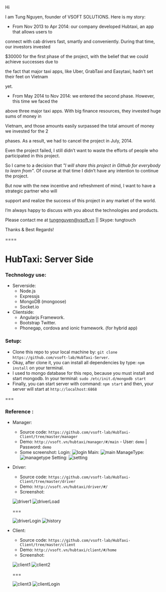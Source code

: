 Hi

I am Tung Nguyen, founder of VSOFT SOLUTIONS. Here is my story:

- From Nov 2013 to Apr 2014: our company developed Hubtaxi, an app that allows users to 

connect with cab drivers fast, smartly and conveniently. During that time, our investors invested 

$30000 for the first phase of the project, with the belief that we could achieve successes due to 

the fact that major taxi apps, like Uber, GrabTaxi and Easytaxi, hadn’t set their feet on Vietnam 

yet.

- From May 2014 to Nov 2014: we entered the second phase. However, this time we faced the 

above three major taxi apps. With big finance resources, they invested huge sums of money in 

Vietnam, and those amounts easily surpassed the total amount of money we invested for the 2 

phases. As a result, we had to cancel the project in July, 2014.

Even the project failed, I still didn’t want to waste the efforts of people who participated in this project. 

So I came to a decision that *"I will share this project in Github for everybody to learn from"*.  Of course at 
that time I didn’t have any intention to continue the project.

But now with the new incentive and refreshment of mind, I want to have a strategic partner who will 

support and realize the success of this project in any market of the world.

I’m always happy to discuss with you about the technologies and products.

Please contact me at tungnguyen@vsoft.vn || Skype: tungtouch

Thanks & Best Regards!

====


HubTaxi: Server Side
===

### Technology use:
- Serverside:
  - Node.js 
  - Expressjs
  - MongoDB (mongoose)
  - Socket.io
- Clientside:
  - Angularjs Framework.
  - Bootstrap Twitter.
  - Phonegap, cordova and ionic framework. (for hybrid app)

### Setup:
- Clone this repo to your local machine by: `git clone https://github.com/vsoft-lab/HubTaxi-Server`.
- Okay, after clone it, you can install all dependencies by type: `npm install` on your terminal.
- I used to mongo database for this repo, because you must install and start mongodb. In your terminal: `sudo /etc/init.d/mongodb start`
- Finally, you can start server with command: `npm start` and then, your server will start at `http://localhost:6868`

===
### Reference :
- Manager:
  - Source code: `https://github.com/vsoft-lab/HubTaxi-Client/tree/master/manager`
  - Demo: `http://vsoft.vn/hubtaxi/manager/#/main` - User: `demo` | Password: `demo`
  - Some screenshot:
  Login:
  ![login](https://github.com/vsoft-lab/HubTaxi-Server/blob/master/screenshot/login.png)
  Main:
  ![main](https://github.com/vsoft-lab/HubTaxi-Server/blob/master/screenshot/main.png)
  ManageType:
  ![managetype](https://github.com/vsoft-lab/HubTaxi-Server/blob/master/screenshot/managerCartype.png)
  Setting:
  ![setting](https://github.com/vsoft-lab/HubTaxi-Server/blob/master/screenshot/setting.png)

- Driver: 
  - Source code: `https://github.com/vsoft-lab/HubTaxi-Client/tree/master/driver`
  - Demo: `http://vsoft.vn/hubtaxi/driver/#/`
  - Screenshot:

  ![driver1](https://github.com/vsoft-lab/HubTaxi-Server/blob/master/screenshot/driver1.png)
  ![driverLoad](https://github.com/vsoft-lab/HubTaxi-Server/blob/master/screenshot/driverLoad.png)
  
  ===
  
  ![driverLogin](https://github.com/vsoft-lab/HubTaxi-Server/blob/master/screenshot/driverLogin.png)
  ![history](https://github.com/vsoft-lab/HubTaxi-Server/blob/master/screenshot/histories.png)
  
- Client: 
  - Source code: `https://github.com/vsoft-lab/HubTaxi-Client/tree/master/client`
  - Demo: `http://vsoft.vn/hubtaxi/client/#/home`
  - Screenshot:

  ![client1](https://github.com/vsoft-lab/HubTaxi-Server/blob/master/screenshot/client1.png)
  ![client2](https://github.com/vsoft-lab/HubTaxi-Server/blob/master/screenshot/showTaxi.png)
  
  ===
  
  ![client3](https://github.com/vsoft-lab/HubTaxi-Server/blob/master/screenshot/client3.png)
  ![clientLogin](https://github.com/vsoft-lab/HubTaxi-Server/blob/master/screenshot/clientLogin.png)

